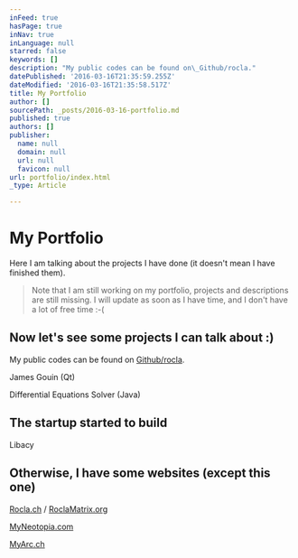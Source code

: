 ```yaml
---
inFeed: true
hasPage: true
inNav: true
inLanguage: null
starred: false
keywords: []
description: "My public codes can be found on\_Github/rocla."
datePublished: '2016-03-16T21:35:59.255Z'
dateModified: '2016-03-16T21:35:58.517Z'
title: My Portfolio
author: []
sourcePath: _posts/2016-03-16-portfolio.md
published: true
authors: []
publisher:
  name: null
  domain: null
  url: null
  favicon: null
url: portfolio/index.html
_type: Article

---
```

# My Portfolio

Here I am talking about the projects I have done (it doesn't mean I have finished them). 
> 
> Note that I am still working on my portfolio, projects and descriptions are still missing. I will update as soon as I have time, and I don't have a lot of free time :-(

## Now let's see some projects I can talk about :)

My public codes can be found on [Github/rocla][0].

James Gouin (Qt)

Differential Equations Solver (Java)

## The startup started to build

Libacy

## Otherwise, I have some websites (except this one)

[Rocla.ch][1] / [RoclaMatrix.org][2]

[MyNeotopia.com][3]

[MyArc.ch][4]

[0]: http://www.github.com/rocla
[1]: http://www.rocla.ch/
[2]: http://www.roclamatrix.org/
[3]: http://myneotopia.com/
[4]: http://myarc.ch/